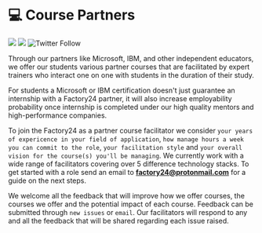 # 💻 Course Partners

[![](https://img.shields.io/badge/made%20by-Afrolynk-maroon.svg?style=flat-square)](https://afrolynk.com/)
[![](https://img.shields.io/badge/project-Factory24-maroon.svg?style=flat-square)](http://factory24.org/)
![Twitter Follow](https://img.shields.io/twitter/follow/afrolynk?label=Follow&style=social)

Through our partners like Microsoft, IBM, and other independent educators, we offer our students various partner courses that are facilitated by expert trainers who interact one on one with students in the duration of their study. 

For students a Microsoft or IBM certification doesn't just guarantee an internship with a Factory24 partner, it will also increase employability probability once internship is completed under our high quality mentors and high-performance companies. 

To join the Factory24 as a partner course facilitator we consider `your years of expericence in your field of application`, `how manage hours a week you can commit to the role`, `your facilitation style` and `your overall vision for the course(s) you'll be managing`. We currently work with a wide range of facilitators covering over 5 difference technology stacks. To get started with a role send an email to **factory24@protonmail.com** for a guide on the next steps. 

We welcome all the feedback that will improve how we offer courses, the courses we offer and the potential impact of each course. Feedback can be submitted through `new issues` or `email`. Our facilitators will respond to any and all the feedback that will be shared regarding each issue raised. 